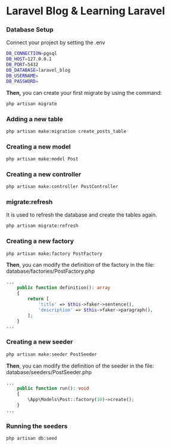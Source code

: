 # Laravel Blog & Learning Laravel

### Database Setup

Connect your project by setting the .env
```bash
DB_CONNECTION=pgsql
DB_HOST=127.0.0.1
DB_PORT=5432
DB_DATABASE=laravel_blog
DB_USERNAME=
DB_PASSWORD=
```

**Then,** you can create your first migrate by using the command:

```bash 
php artisan migrate
```

### Adding a new table
```bash
php artisan make:migration create_posts_table
```

### Creating a new model
```bash
php artisan make:model Post
```

### Creating a new controller
```bash
php artisan make:controller PostController
```

### migrate:refresh

It is used to refresh the database and create the tables again.

```bash
php artisan migrate:refresh
```

### Creating a new factory
```bash
php artisan make:factory PostFactory
```

**Then**, you can modify the definition of the factory in the file: database/factories/PostFactory.php
```php
...
    public function definition(): array
    {
        return [
            'title' => $this->faker->sentence(),
            'description' => $this->faker->paragraph(),
        ];
    }
...
```

### Creating a new seeder
```bash
php artisan make:seeder PostSeeder
```

**Then**, you can modify the definition of the seeder in the file: database/seeders/PostSeeder.php
```php
...
    public function run(): void
    {
        \App\Models\Post::factory(10)->create();
    }
...
```

### Running the seeders
```bash
php artisan db:seed
```

